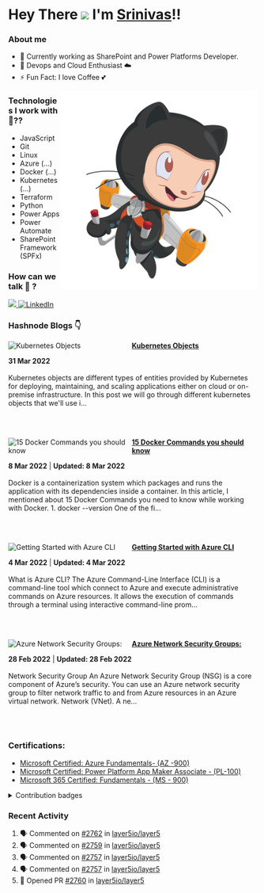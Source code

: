 #  Hey There <img src="https://github.com/TheDudeThatCode/TheDudeThatCode/blob/master/Assets/Hi.gif" width="29px"> I'm [Srinivas](https://www.linkedin.com/in/srinivas-karnati)!!

### About me




- 🔭 Currently working as SharePoint and Power Platforms Developer.
- 🌱 Devops and Cloud Enthusiast ☁️
- ⚡ Fun Fact: I love Coffee  💕

<img align="right" alt="PNG" src="https://github.com/karnatisrinivas/karnatisrinivas/blob/main/cat.png" width="400" height="400" />

### Technologies I work with 🤔??
- JavaScript
- Git
- Linux
- Azure (...)
- Docker (...)
- Kubernetes (...)
- Terraform
- Python
- Power Apps
- Power Automate
- SharePoint Framework (SPFx)

### How can we talk 💬 ?

<a href="https://twitter.com/__karnati"><img src="https://img.shields.io/twitter/follow/__karnati?color=blue&label=%40__karnati&logo=twitter&style=for-the-badge" height="30"> </a>
   <a href="https://www.linkedin.com/in/srinivas-karnati"><img alt="LinkedIn" title="LinkedIn" src="https://img.shields.io/badge/-LinkedIn-blue?style=for-the-badge&logo=Linkedin&logoColor=white" height="30"/></a>

<!-- <p align="center">
	<img width="48%" src="https://github-readme-stats.vercel.app/api?username=karnatisrinivas&show_icons=true&theme=dark" />
  <img width="48%" src="https://github-readme-streak-stats.herokuapp.com/?user=karnatisrinivas&theme=dark" />
</p>
 -->
### Hashnode Blogs 👇
<!-- HASHNODE_BLOG:START -->
<p align="left">
<a href="https://srinivaskarnati.hashnode.dev/kubernetes-objects" title="Kubernetes Objects"><img src="https://cdn.hashnode.com/res/hashnode/image/upload/v1648699055404/FEZnozguZ.png" alt="Kubernetes Objects" width="250px" align="left" /></a>
<a href="https://srinivaskarnati.hashnode.dev/kubernetes-objects" title="Kubernetes Objects"><strong>Kubernetes Objects</strong></a>
<div><strong>31 Mar 2022</strong></div>
<br/> Kubernetes objects are different types of entities provided by Kubernetes for deploying, maintaining, and scaling applications either on cloud or on-premise infrastructure. In this post we will go through different kubernetes objects that we'll use i... </p> <br/> <br/>
<p align="left">
<a href="https://srinivaskarnati.hashnode.dev/15-docker-commands-you-should-know" title="15 Docker Commands you should know"><img src="https://cdn.hashnode.com/res/hashnode/image/upload/v1646720346913/H6Prvcn-2.png" alt="15 Docker Commands you should know" width="250px" align="left" /></a>
<a href="https://srinivaskarnati.hashnode.dev/15-docker-commands-you-should-know" title="15 Docker Commands you should know"><strong>15 Docker Commands you should know</strong></a>
<div><strong>8 Mar 2022</strong> | <strong>Updated: 8 Mar 2022</strong></div>
<br/> Docker is a containerization system which packages and runs the application with its dependencies inside a container.  In this article, I mentioned about 15 Docker Commands you need to know while working with Docker.
1. docker --version
One of the fi... </p> <br/> <br/>
<p align="left">
<a href="https://srinivaskarnati.hashnode.dev/getting-started-with-azure-cli" title="Getting Started with Azure CLI"><img src="https://cdn.hashnode.com/res/hashnode/image/upload/v1646404221234/xRTwL7Nn8.png" alt="Getting Started with Azure CLI" width="250px" align="left" /></a>
<a href="https://srinivaskarnati.hashnode.dev/getting-started-with-azure-cli" title="Getting Started with Azure CLI"><strong>Getting Started with Azure CLI</strong></a>
<div><strong>4 Mar 2022</strong> | <strong>Updated: 4 Mar 2022</strong></div>
<br/> What is Azure CLI?
The Azure Command-Line Interface (CLI) is a command-line tool which connect to Azure and execute administrative commands on Azure resources. It allows the execution of commands through a terminal using interactive command-line prom... </p> <br/> <br/>
<p align="left">
<a href="https://srinivaskarnati.hashnode.dev/azure-network-security-groups" title="Azure Network Security Groups:"><img src="https://cdn.hashnode.com/res/hashnode/image/upload/v1646057462291/VZ3soXVOX.png" alt="Azure Network Security Groups:" width="250px" align="left" /></a>
<a href="https://srinivaskarnati.hashnode.dev/azure-network-security-groups" title="Azure Network Security Groups:"><strong>Azure Network Security Groups:</strong></a>
<div><strong>28 Feb 2022</strong> | <strong>Updated: 28 Feb 2022</strong></div>
<br/> Network Security Group
An Azure Network Security Group (NSG) is a core component of Azure’s security. You can use an Azure network security group to filter network traffic to and from Azure resources in an Azure virtual network. Network (VNet). 
A ne... </p> <br/> <br/>
<!-- HASHNODE_BLOG:END -->

### Certifications:

- [Microsoft Certified: Azure Fundamentals- (AZ -900)](https://www.credly.com/badges/2af168c1-1c47-4f2c-a378-16e972b31cd2/public_url)
- [Microsoft Certified: Power Platform App Maker Associate - (PL-100)](https://www.credly.com/badges/0ab34c2c-254f-49da-8ce2-ca44d1a2242c/public_url)
- [Microsoft 365 Certified: Fundamentals - (MS - 900)](https://www.credly.com/badges/d296e48a-4db1-4236-a6cb-ed1f0d19f30e/public_url)

<details>
  <summary>Contribution badges</summary>
  <p align ="center">
     <img src="https://github-readme-stats.vercel.app/api?username=karnatisrinivas&show_icons=true&locale=en" alt="pradumnasaraf" width="48%"/>
     <img src ="https://github-readme-streak-stats.herokuapp.com?user=karnatisrinivas" alt="pradumnasaraf" width="48%"/>
  </p>
</details>

### Recent Activity
<!--START_SECTION:activity-->
1. 🗣 Commented on [#2762](https://github.com/layer5io/layer5/issues/2762) in [layer5io/layer5](https://github.com/layer5io/layer5)
2. 🗣 Commented on [#2759](https://github.com/layer5io/layer5/issues/2759) in [layer5io/layer5](https://github.com/layer5io/layer5)
3. 🗣 Commented on [#2757](https://github.com/layer5io/layer5/issues/2757) in [layer5io/layer5](https://github.com/layer5io/layer5)
4. 🗣 Commented on [#2757](https://github.com/layer5io/layer5/issues/2757) in [layer5io/layer5](https://github.com/layer5io/layer5)
5. 💪 Opened PR [#2760](https://github.com/layer5io/layer5/pull/2760) in [layer5io/layer5](https://github.com/layer5io/layer5)
<!--END_SECTION:activity-->
